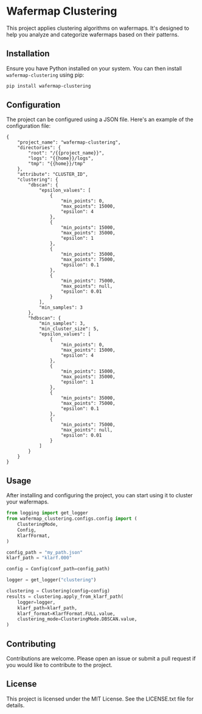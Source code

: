 # Wafermap Clustering

This project applies clustering algorithms on wafermaps. It's designed to help you analyze and categorize wafermaps based on their patterns.

## Installation

Ensure you have Python installed on your system. You can then install `wafermap-clustering` using pip:

```bash
pip install wafermap-clustering
```

## Configuration

The project can be configured using a JSON file. Here's an example of the configuration file:


```
{
    "project_name": "wafermap-clustering",
    "directories": {
        "root": "/{{project_name}}",
        "logs": "{{home}}/logs",
        "tmp": "{{home}}/tmp"
    },
    "attribute": "CLUSTER_ID",
    "clustering": {
        "dbscan": {
            "epsilon_values": [
                {
                    "min_points": 0,
                    "max_points": 15000,
                    "epsilon": 4
                },
                {
                    "min_points": 15000,
                    "max_points": 35000,
                    "epsilon": 1
                },
                {
                    "min_points": 35000,
                    "max_points": 75000,
                    "epsilon": 0.1
                },
                {
                    "min_points": 75000,
                    "max_points": null,
                    "epsilon": 0.01
                }
            ],
            "min_samples": 3
        },
        "hdbscan": {
            "min_samples": 3,
            "min_cluster_size": 5,
            "epsilon_values": [
                {
                    "min_points": 0,
                    "max_points": 15000,
                    "epsilon": 4
                },
                {
                    "min_points": 15000,
                    "max_points": 35000,
                    "epsilon": 1
                },
                {
                    "min_points": 35000,
                    "max_points": 75000,
                    "epsilon": 0.1
                },
                {
                    "min_points": 75000,
                    "max_points": null,
                    "epsilon": 0.01
                }
            ]
        }
    }
}
```

## Usage

After installing and configuring the project, you can start using it to cluster your wafermaps.

```python
from logging import get_logger
from wafermap_clustering.configs.config import (
    ClusteringMode,
    Config,
    KlarfFormat,
)

config_path = "my_path.json"
klarf_path = "klarf.000"

config = Config(conf_path=config_path)

logger = get_logger("clustering")

clustering = Clustering(config=config)
results = clustering.apply_from_klarf_path(
    logger=logger,
    klarf_path=klarf_path,
    klarf_format=KlarfFormat.FULL.value,
    clustering_mode=ClusteringMode.DBSCAN.value,
)
```

## Contributing

Contributions are welcome. Please open an issue or submit a pull request if you would like to contribute to the project.

## License

This project is licensed under the MIT License. See the LICENSE.txt file for details.